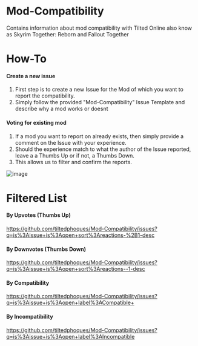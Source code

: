 # Mod-Compatibility
Contains information about mod compatibility with Tilted Online also know as Skyrim Together: Reborn and Fallout Together


# How-To

#### Create a new issue
1. First step is to create a new Issue for the Mod of which you want to report the compatibility.
2. Simply follow the provided "Mod-Compatibility" Issue Template and describe why a mod works or doesnt

#### Voting for existing mod
1. If a mod you want to report on already exists, then simply provide a comment on the Issue with your experience. 
2. Should the experience match to what the author of the Issue reported, leave a a Thumbs Up or if not, a Thumbs Down.
3. This allows us to filter and confirm the reports.

![image](https://user-images.githubusercontent.com/4233773/157484983-2dfc525b-a2d5-417d-a8c9-8d8f30181497.png)


# Filtered List

#### By Upvotes (Thumbs Up)

https://github.com/tiltedphoques/Mod-Compatibility/issues?q=is%3Aissue+is%3Aopen+sort%3Areactions-%2B1-desc

#### By Downvotes (Thumbs Down)

https://github.com/tiltedphoques/Mod-Compatibility/issues?q=is%3Aissue+is%3Aopen+sort%3Areactions--1-desc

#### By Compatibility

https://github.com/tiltedphoques/Mod-Compatibility/issues?q=is%3Aissue+is%3Aopen+label%3ACompatible+

#### By Incompatibility

https://github.com/tiltedphoques/Mod-Compatibility/issues?q=is%3Aissue+is%3Aopen+label%3AIncompatible
